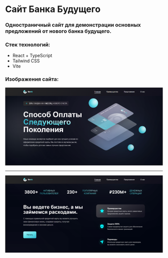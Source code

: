 # Сайт Банка Будущего

### Одностраничный сайт для демонстрации основных предложений от нового банка будущего.

### Стек технологий:

- React + TypeScript
- Tailwind CSS
- Vite

### Изображения сайта:

![photo_1](https://github.com/kostin-s/bank_landing/blob/master/src/assets/preview/preview_1.PNG)

---

![photo_2](https://github.com/kostin-s/bank_landing/blob/master/src/assets/preview/preview_2.PNG)
